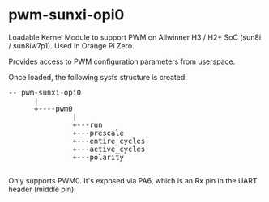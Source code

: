 # pwm-sunxi-opi0

Loadable Kernel Module to support PWM on Allwinner H3 / H2+ SoC (sun8i / sun8iw7p1). Used in Orange Pi Zero.

Provides access to PWM configuration parameters from userspace. 

Once loaded, the following sysfs structure is created:

<pre>
-- pwm-sunxi-opi0
      |
      +----pwm0
               |
               +---run
               +---prescale
               +---entire_cycles
               +---active_cycles
               +---polarity
	</pre>

	
  Only supports PWM0. It's exposed via PA6, which is an Rx pin in the UART header (middle pin).
